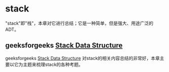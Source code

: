 # stack

"stack"即"栈"，本章对它进行总结；它是一种简单，但是强大、用途广泛的ADT。

## geeksforgeeks [Stack Data Structure](https://www.geeksforgeeks.org/stack-data-structure/) 

geeksforgeeks [Stack Data Structure](https://www.geeksforgeeks.org/stack-data-structure/) 对stack的相关内容总结的非常好，本章主要以它为主题来梳理stack的各种考题。

